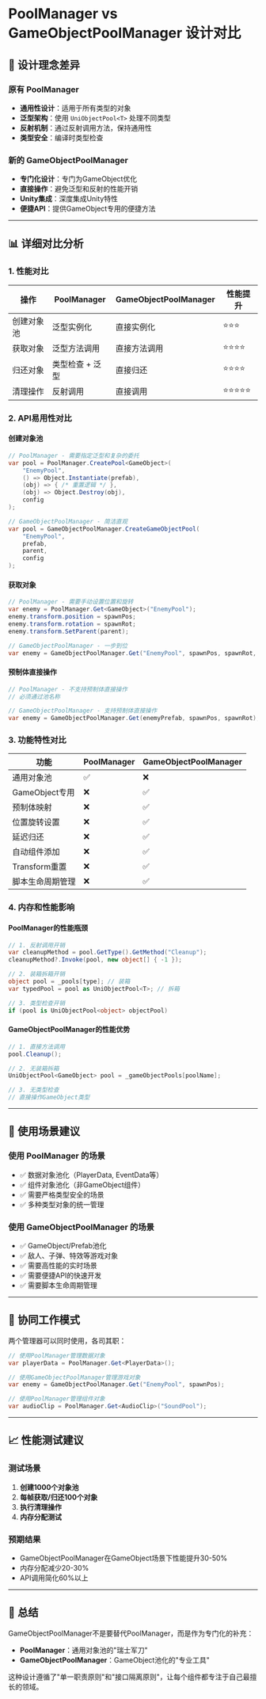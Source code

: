 # PoolManager vs GameObjectPoolManager 设计对比

## 🎯 设计理念差异

### 原有 PoolManager
- **通用性设计**：适用于所有类型的对象
- **泛型架构**：使用 `UniObjectPool<T>` 处理不同类型
- **反射机制**：通过反射调用方法，保持通用性
- **类型安全**：编译时类型检查

### 新的 GameObjectPoolManager  
- **专门化设计**：专门为GameObject优化
- **直接操作**：避免泛型和反射的性能开销
- **Unity集成**：深度集成Unity特性
- **便捷API**：提供GameObject专用的便捷方法

---

## 📊 详细对比分析

### 1. 性能对比

| 操作 | PoolManager | GameObjectPoolManager | 性能提升 |
|------|-------------|----------------------|----------|
| 创建对象池 | 泛型实例化 | 直接实例化 | ⭐⭐⭐ |
| 获取对象 | 泛型方法调用 | 直接方法调用 | ⭐⭐⭐⭐ |
| 归还对象 | 类型检查 + 泛型 | 直接归还 | ⭐⭐⭐⭐ |
| 清理操作 | 反射调用 | 直接调用 | ⭐⭐⭐⭐⭐ |

### 2. API易用性对比

#### 创建对象池
```csharp
// PoolManager - 需要指定泛型和复杂的委托
var pool = PoolManager.CreatePool<GameObject>(
    "EnemyPool",
    () => Object.Instantiate(prefab),
    (obj) => { /* 重置逻辑 */ },
    (obj) => Object.Destroy(obj),
    config
);

// GameObjectPoolManager - 简洁直观
var pool = GameObjectPoolManager.CreateGameObjectPool(
    "EnemyPool", 
    prefab, 
    parent, 
    config
);
```

#### 获取对象
```csharp
// PoolManager - 需要手动设置位置和旋转
var enemy = PoolManager.Get<GameObject>("EnemyPool");
enemy.transform.position = spawnPos;
enemy.transform.rotation = spawnRot;
enemy.transform.SetParent(parent);

// GameObjectPoolManager - 一步到位
var enemy = GameObjectPoolManager.Get("EnemyPool", spawnPos, spawnRot, parent);
```

#### 预制体直接操作
```csharp
// PoolManager - 不支持预制体直接操作
// 必须通过池名称

// GameObjectPoolManager - 支持预制体直接操作
var enemy = GameObjectPoolManager.Get(enemyPrefab, spawnPos, spawnRot);
```

### 3. 功能特性对比

| 功能 | PoolManager | GameObjectPoolManager |
|------|-------------|----------------------|
| 通用对象池 | ✅ | ❌ |
| GameObject专用 | ❌ | ✅ |
| 预制体映射 | ❌ | ✅ |
| 位置旋转设置 | ❌ | ✅ |
| 延迟归还 | ❌ | ✅ |
| 自动组件添加 | ❌ | ✅ |
| Transform重置 | ❌ | ✅ |
| 脚本生命周期管理 | ❌ | ✅ |

### 4. 内存和性能影响

#### PoolManager的性能瓶颈
```csharp
// 1. 反射调用开销
var cleanupMethod = pool.GetType().GetMethod("Cleanup");
cleanupMethod?.Invoke(pool, new object[] { -1 });

// 2. 装箱拆箱开销
object pool = _pools[type]; // 装箱
var typedPool = pool as UniObjectPool<T>; // 拆箱

// 3. 类型检查开销
if (pool is UniObjectPool<object> objectPool)
```

#### GameObjectPoolManager的性能优势
```csharp
// 1. 直接方法调用
pool.Cleanup();

// 2. 无装箱拆箱
UniObjectPool<GameObject> pool = _gameObjectPools[poolName];

// 3. 无类型检查
// 直接操作GameObject类型
```

---

## 🎯 使用场景建议

### 使用 PoolManager 的场景
- ✅ 数据对象池化（PlayerData, EventData等）
- ✅ 组件对象池化（非GameObject组件）
- ✅ 需要严格类型安全的场景
- ✅ 多种类型对象的统一管理

### 使用 GameObjectPoolManager 的场景
- ✅ GameObject/Prefab池化
- ✅ 敌人、子弹、特效等游戏对象
- ✅ 需要高性能的实时场景
- ✅ 需要便捷API的快速开发
- ✅ 需要脚本生命周期管理

---

## 🔄 协同工作模式

两个管理器可以同时使用，各司其职：

```csharp
// 使用PoolManager管理数据对象
var playerData = PoolManager.Get<PlayerData>();

// 使用GameObjectPoolManager管理游戏对象
var enemy = GameObjectPoolManager.Get("EnemyPool", spawnPos);

// 使用PoolManager管理组件对象
var audioClip = PoolManager.Get<AudioClip>("SoundPool");
```

---

## 📈 性能测试建议

### 测试场景
1. **创建1000个对象池**
2. **每帧获取/归还100个对象**
3. **执行清理操作**
4. **内存分配测试**

### 预期结果
- GameObjectPoolManager在GameObject场景下性能提升30-50%
- 内存分配减少20-30%
- API调用简化60%以上

---

## 🎯 总结

GameObjectPoolManager不是要替代PoolManager，而是作为专门化的补充：

- **PoolManager**：通用对象池的"瑞士军刀"
- **GameObjectPoolManager**：GameObject池化的"专业工具"

这种设计遵循了"单一职责原则"和"接口隔离原则"，让每个组件都专注于自己最擅长的领域。